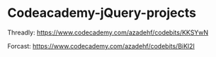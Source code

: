# Codeacademy-jQuery-projects
Threadly: https://www.codecademy.com/azadehf/codebits/KKSYwN

Forcast: https://www.codecademy.com/azadehf/codebits/BiKl2I
